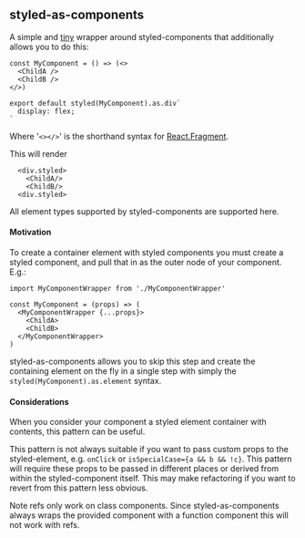 ## styled-as-components

A simple and [tiny](https://bundlephobia.com/result?p=styled-as-components) wrapper around styled-components that additionally allows you to do this:

```
const MyComponent = () => (<>
  <ChildA />
  <ChildB />
</>)

export default styled(MyComponent).as.div`
  display: flex;
`
```
Where '`<></>`' is the shorthand syntax for [React.Fragment](https://reactjs.org/docs/fragments.html).

This will render
```
  <div.styled>
    <ChildA/>
    <ChildB/>
  <div.styled>
```

All element types supported by styled-components are supported here.


#### Motivation
To create a container element with styled components you must create a styled component, and pull that in as the outer node of your component. E.g.:

```
import MyComponentWrapper from './MyComponentWrapper'

const MyComponent = (props) => (
  <MyComponentWrapper {...props}>
    <ChildA>
    <ChildB>
  </MyComponentWrapper>
)
```
styled-as-components allows you to skip this step and create the containing element on the fly in a single step with simply the `styled(MyComponent).as.element` syntax.

#### Considerations
When you consider your component a styled element container with contents, this pattern can be useful.

This pattern is not always suitable if you want to pass custom props to the styled-element, e.g. `onClick` or `isSpecialCase={a && b && !c}`. This pattern will require these props to be passed in different places or derived from within the styled-component itself. This may make refactoring if you want to revert from this pattern less obvious.

Note refs only work on class components. Since styled-as-components always wraps the provided component with a function component this will not work with refs.
